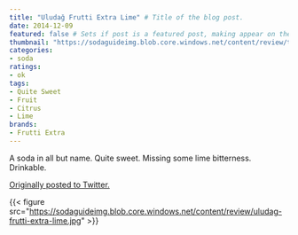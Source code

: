 ```yaml
---
title: "Uludağ Frutti Extra Lime" # Title of the blog post.
date: 2014-12-09
featured: false # Sets if post is a featured post, making appear on the home page side bar.
thumbnail: "https://sodaguideimg.blob.core.windows.net/content/review/thumbs/uludag-frutti-extra-lime.jpg" # Sets thumbnail image appearing inside card on homepage.
categories:
- soda
ratings:
- ok
tags:
- Quite Sweet
- Fruit
- Citrus
- Lime
brands:
- Frutti Extra
---
```


A soda in all but name. Quite sweet. Missing some lime bitterness. Drinkable.

[Originally posted to Twitter.](https://twitter.com/Cavorter/status/542537811904045056)

{{< figure src="https://sodaguideimg.blob.core.windows.net/content/review/uludag-frutti-extra-lime.jpg" >}}
